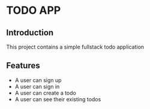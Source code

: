 # TODO APP

## Introduction
This project contains a simple fullstack todo application

## Features
- A user can sign up
- A user can sign in
- A user can create a todo
- A user can see their existing todos
